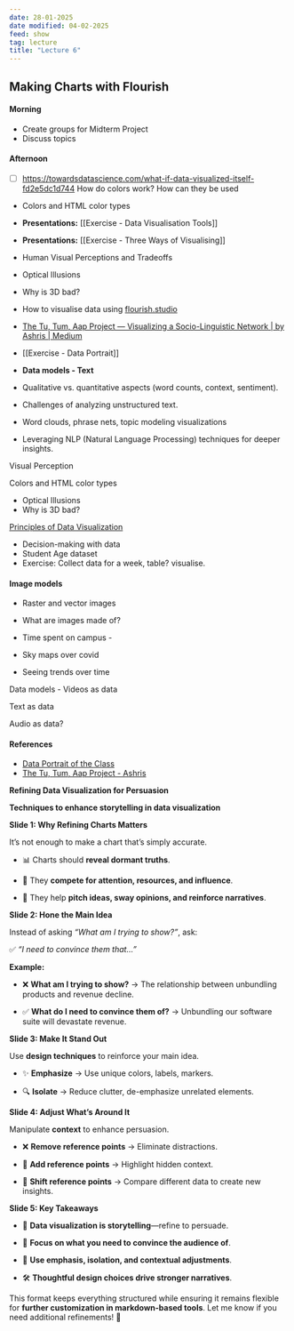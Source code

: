 ```yaml
---
date: 28-01-2025
date modified: 04-02-2025
feed: show
tag: lecture
title: "Lecture 6"
---
```


## Making Charts with Flourish
#### Morning

- Create groups for Midterm Project
- Discuss topics
#### Afternoon

- [ ] https://towardsdatascience.com/what-if-data-visualized-itself-fd2e5dc1d744
How do colors work? How can they be used

- Colors and HTML color types
- **Presentations:** [[Exercise - Data Visualisation Tools]]
- **Presentations:** [[Exercise - Three Ways of Visualising]]

- Human Visual Perceptions and Tradeoffs
- Optical Illusions
- Why is 3D bad?

- How to visualise data using [flourish.studio](https://flourish.studio/)

- [The Tu, Tum, Aap Project — Visualizing a Socio-Linguistic Network \| by Ashris \| Medium](https://medium.com/@iashris/the-tu-tum-aap-project-visualizing-a-socio-linguistic-network-da23f2c1d7c5)
- [[Exercise - Data Portrait]]

- **Data models - Text**
- Qualitative vs. quantitative aspects (word counts, context, sentiment).
- Challenges of analyzing unstructured text.
- Word clouds, phrase nets, topic modeling visualizations
- Leveraging NLP (Natural Language Processing) techniques for deeper insights.

Visual Perception

Colors and HTML color types

- Optical Illusions
- Why is 3D bad?

[Principles of Data Visualization](https://ucdavisdatalab.github.io/workshop_data_viz_principles/)

- Decision-making with data
- Student Age dataset
- Exercise: Collect data for a week, table? visualise.

#### Image models
- Raster and vector images
- What are images made of?
- Time spent on campus -
- Sky maps over covid

- Seeing trends over time

Data models - Videos as data

Text as data

Audio as data?

#### References

- [Data Portrait of the Class](https://blog.gramener.com/data-portraits-personalized-data-sketches/)
- [The Tu, Tum, Aap Project - Ashris](https://medium.com/@iashris/the-tu-tum-aap-project-visualizing-a-socio-linguistic-network-da23f2c1d7c5)

**Refining Data Visualization for Persuasion**

**Techniques to enhance storytelling in data visualization**

**Slide 1: Why Refining Charts Matters**

It’s not enough to make a chart that’s simply accurate.

- 📊 Charts should **reveal dormant truths**.

- 🎯 They **compete for attention, resources, and influence**.

- 📢 They help **pitch ideas, sway opinions, and reinforce narratives**.

**Slide 2: Hone the Main Idea**

Instead of asking _“What am I trying to show?”_, ask:

✅ _“I need to convince them that…”_

**Example:**

- ❌ **What am I trying to show?** → The relationship between unbundling products and revenue decline.

- ✅ **What do I need to convince them of?** → Unbundling our software suite will devastate revenue.

**Slide 3: Make It Stand Out**

Use **design techniques** to reinforce your main idea.

- ✨ **Emphasize** → Use unique colors, labels, markers.

- 🔍 **Isolate** → Reduce clutter, de-emphasize unrelated elements.

**Slide 4: Adjust What’s Around It**

Manipulate **context** to enhance persuasion.

- ❌ **Remove reference points** → Eliminate distractions.

- 🔗 **Add reference points** → Highlight hidden context.

- 🔄 **Shift reference points** → Compare different data to create new insights.

**Slide 5: Key Takeaways**

- 📖 **Data visualization is storytelling**—refine to persuade.

- 🎯 **Focus on what you need to convince the audience of**.

- 🎨 **Use emphasis, isolation, and contextual adjustments**.

- 🛠 **Thoughtful design choices drive stronger narratives**.

This format keeps everything structured while ensuring it remains flexible for **further customization in markdown-based tools**. Let me know if you need additional refinements! 🚀